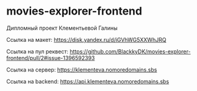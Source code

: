 # movies-explorer-frontend

Дипломный проект Клементьевой Галины

Ссылка на макет: https://disk.yandex.ru/d/iGVhWG5XXWhJRQ

Ссылка на пул реквест: https://github.com/BlackkyDK/movies-explorer-frontend/pull/2#issue-1396592393

Ссылка на сервер: https://klementeva.nomoredomains.sbs 

Ссылка на backend: https://api.klementeva.nomoredomains.sbs

